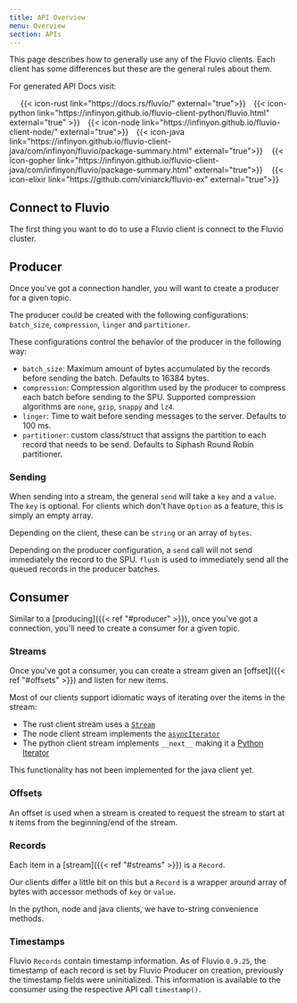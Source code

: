 ```yaml
---
title: API Overview
menu: Overview
section: APIs
---
```


This page describes how to generally use any of the Fluvio clients.  Each
client has some differences but these are the general rules about them.

For generated API Docs visit:

<div style="padding-left: 20px; display: inline">
{{< icon-rust link="https://docs.rs/fluvio/" external="true">}}
</div>

<div style="padding-left: 10px; display: inline">
{{< icon-python link="https://infinyon.github.io/fluvio-client-python/fluvio.html" external="true" >}}
</div>

<div style="padding-left: 10px; display: inline">
{{< icon-node  link="https://infinyon.github.io/fluvio-client-node/" external="true">}}
</div>

<div style="padding-left: 10px; display: inline">
{{< icon-java link="https://infinyon.github.io/fluvio-client-java/com/infinyon/fluvio/package-summary.html" external="true">}}
</div>

<div style="padding-left: 12px; display: inline">
{{< icon-gopher link="https://infinyon.github.io/fluvio-client-java/com/infinyon/fluvio/package-summary.html" external="true">}}
</div>

<div style="padding-left: 12px; display: inline">
{{< icon-elixir link="https://github.com/viniarck/fluvio-ex" external="true">}}
</div>

## Connect to Fluvio

The first thing you want to do to use a Fluvio client is connect to the Fluvio
cluster.

## Producer

Once you've got a connection handler, you will want to create a producer for a
given topic.

The producer could be created with the following configurations: `batch_size`, `compression`, `linger` and `partitioner`.

These configurations control the behavior of the producer in the following way:

* `batch_size`: Maximum amount of bytes accumulated by the records before sending the batch. Defaults to 16384 bytes.
* `compression`: Compression algorithm used by the producer to compress each batch before sending to the SPU. Supported compression algorithms are `none`, `gzip`, `snappy` and `lz4`.
* `linger`: Time to wait before sending messages to the server. Defaults to 100 ms.
* `partitioner`: custom class/struct that assigns the partition to each record that needs to be send. Defaults to Siphash Round Robin partitioner.

### Sending

When sending into a stream, the general `send` will take a `key` and a `value`.
The `key` is optional. For clients which don't have `Option` as a feature, this
is simply an empty array.

Depending on the client, these can be `string` or an array of `bytes`.

Depending on the producer configuration, a `send` call will not send immediately the record to the SPU. `flush` is used to immediately send all the queued records in the producer batches.

## Consumer

Similar to a [producing]({{< ref "#producer" >}}), once you've got a connection, you'll need
to create a consumer for a given topic.

### Streams

Once you've got a consumer, you can create a stream given an [offset]({{< ref "#offsets" >}})
and listen for new items.

Most of our clients support idiomatic ways of iterating over the items in the stream:
* The rust client stream uses a [`Stream`]
* The node client stream implements the [`asyncIterator`]
* The python client stream implements `__next__` making it a [Python Iterator]

[`Stream`]: https://docs.rs/futures/0.3.15/futures/stream/trait.Stream.html
[`asyncIterator`]: https://developer.mozilla.org/en-US/docs/Web/JavaScript/Reference/Statements/for-await...of
[Python Iterator]: https://wiki.python.org/moin/Iterator 

This functionality has not been implemented for the java client yet.

### Offsets

An offset is used when a stream is created to request the stream to start at
`N` items from the beginning/end of the stream.

### Records

Each item in a [stream]({{< ref "#streams" >}}) is a `Record`.

Our clients differ a little bit on this but a `Record` is a wrapper around
array of bytes with accessor methods of `key` or `value`.

In the python, node and java clients, we have to-string convenience methods.

### Timestamps

Fluvio `Records` contain timestamp information. As of Fluvio `0.9.25`, the timestamp of each record is set by Fluvio Producer on creation, previously the timestamp fields were uninitialized. This information is available to the consumer using the respective API call `timestamp()`.